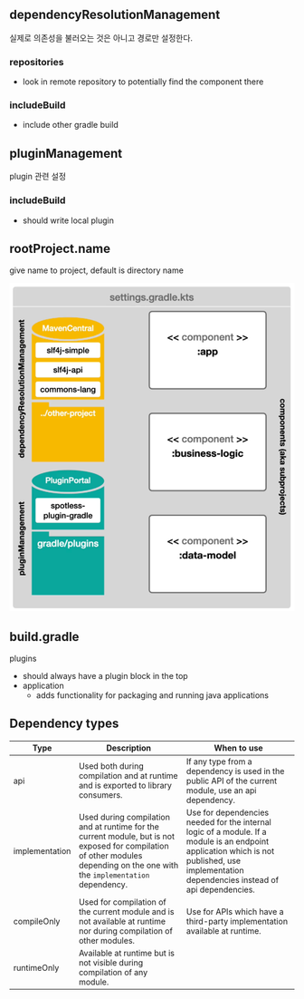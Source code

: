 ## dependencyResolutionManagement

실제로 의존성을 불러오는 것은 아니고 경로만 설정한다.

### repositories

- look in remote repository to potentially find the component there

### includeBuild

- include other gradle build

## pluginManagement

plugin 관련 설정

### includeBuild

- should write local plugin

## rootProject.name

give name to project, default is directory name

![img.png](img.png)

## build.gradle

plugins

- should always have a plugin block in the top
- application
    - adds functionality for packaging and running java applications

## Dependency types

| Type           | Description                                                                                                                                                                   | When to use                                                                                                                                                                                 |
|----------------|-------------------------------------------------------------------------------------------------------------------------------------------------------------------------------|---------------------------------------------------------------------------------------------------------------------------------------------------------------------------------------------|
| api            | Used both during compilation and at runtime and is exported to library consumers.                                                                                             | If any type from a dependency is used in the public API of the current module, use an api dependency.                                                                                       |
| implementation | Used during compilation and at runtime for the current module, but is not exposed for compilation of other modules depending on the one with the `implementation` dependency. | Use for dependencies needed for the internal logic of a module. If a module is an endpoint application which is not published, use implementation dependencies instead of api dependencies. |
| compileOnly    | Used for compilation of the current module and is not available at runtime nor during compilation of other modules.                                                           | Use for APIs which have a third-party implementation available at runtime.                                                                                                                  |
| runtimeOnly    | Available at runtime but is not visible during compilation of any module.                                                                                                     |                                                                                                                                                                                             |

